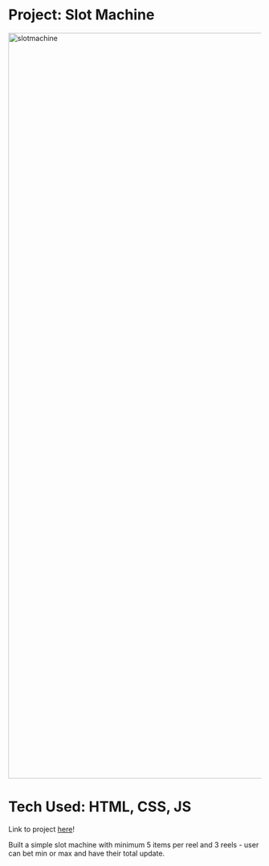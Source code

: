 # Project: Slot Machine
<img width="1481" alt="slotmachine" src="https://user-images.githubusercontent.com/88988494/134819526-3b0c69b1-146f-40f6-9152-cb6de12e7efb.png">

# Tech Used: HTML, CSS, JS

Link to project <a href="https://natashatorres.netlify.app/slot-machine/index.html">here</a>!

Built a simple slot machine with minimum 5 items per reel and 3 reels - user can bet min or max and have their total update.


